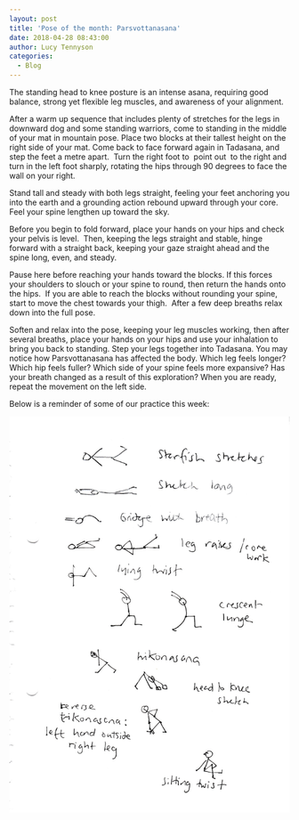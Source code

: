 ```yaml
---
layout: post
title: 'Pose of the month: Parsvottanasana'
date: 2018-04-28 08:43:00
author: Lucy Tennyson
categories:
  - Blog
---
```


The standing head to knee posture is an intense asana, requiring good balance, strong yet flexible leg muscles, and awareness of your alignment.

After a warm up sequence that includes plenty of stretches for the legs in downward dog and some standing warriors, come to standing in the middle of your mat in mountain pose. Place two blocks at their tallest height on the right side of your mat. Come back to face forward again in Tadasana, and step the feet a metre apart.&nbsp; Turn the right foot to&nbsp; point out&nbsp; to the right and turn in the left foot sharply, rotating the hips through 90 degrees to face the wall on your right.

Stand tall and steady with both legs straight, feeling your feet anchoring you into the earth and a grounding action rebound upward through your core. Feel your spine lengthen up toward the sky.

Before you begin to fold forward, place your hands on your hips and check your pelvis is level.&nbsp; Then, keeping the legs straight and stable, hinge forward with a straight back, keeping your gaze straight ahead and the spine long, even, and steady.

Pause here before reaching your hands toward the blocks. If this forces your shoulders to slouch or your spine to round, then return the hands onto the hips.&nbsp; If you are able to reach the blocks without rounding your spine, start to move the chest towards your thigh.&nbsp; After a few deep breaths relax down into the full pose.

Soften and relax into the pose, keeping your leg muscles working, then after several breaths, place your hands on your hips and use your inhalation to bring you back to standing. Step your legs together into Tadasana. You may notice how Parsvottanasana has affected the body. Which leg feels longer? Which hip feels fuller? Which side of your spine feels more expansive? Has your breath changed as a result of this exploration? When you are ready, repeat the movement on the left side.

Below is a reminder of some of our practice this week:

![](/uploads/img-20180428-0002.jpg)